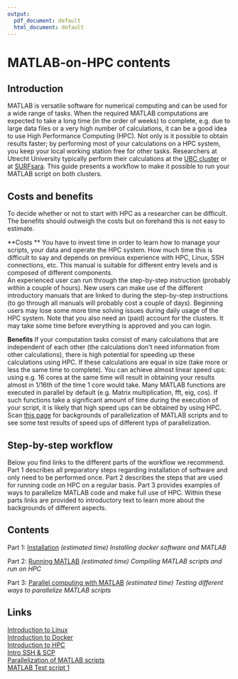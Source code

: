 ```yaml
---
output:
  pdf_document: default
  html_document: default
---
```

# MATLAB-on-HPC contents

## Introduction
MATLAB is versatile software for numerical computing and can be used for a wide range of tasks. When the required MATLAB computations are expected to take a long time (in the order of weeks) to complete, e.g. due to large data files or a very high number of calculations, it can be a good idea to use High Performance Computing (HPC). 
Not only is it possible to obtain results faster; by performing most of your calculations on a HPC system, you keep your local working station free for other tasks.
Researchers at Utrecht University typically perform their calculations at the [UBC cluster](https://wiki.bioinformatics.umcutrecht.nl/bin/view/HPC/WebHome) or at [SURFsara](https://userinfo.surfsara.nl/).
This guide presents a workflow to make it possible to run your MATLAB script on both clusters.


## Costs and benefits
To decide whether or not to start with HPC as a researcher can be difficult. The benefits should outweigh the costs but on forehand this is not easy to estimate.

**Costs **
You have to invest time in order to learn how to manage your scripts, your data and operate the HPC system. How much time this is difficult to say and depends on previous experience with HPC, Linux, SSH connections, etc.
This manual is suitable for different entry levels and is composed of different components.  
An experienced user can run through the step-by-step instruction (probably within a couple of hours). New users can make use of the different introductory manuals that are linked to during the step-by-step instructions (to go through all manuals will probably cost a couple of days). Beginning users may lose some more time solving issues during daily usage of the HPC system.
Note that you also need an (paid) account for the clusters. It may take some time before everything is approved and you can login. 

**Benefits**
If your computation tasks consist of many calculations that are independent of each other (the calculations don't need information from other calculations), there is high potential for speeding up these calculations using HPC. If these calculations are equal in size (take more or less the same time to complete). You can achieve almost linear speed ups: using e.g. 16 cores at the same time will result in obtaining your results almost in 1/16th of the time 1 core would take. 
Many MATLAB functions are executed in parallel by default (e.g. Matrix multiplication, fft, eig, cos). If such functions take a significant amount of time during the execution of your script, it is likely that high speed ups can be obtained by using HPC. 
Scan [this page](./matlab.md) for backgrounds of parallelization of MATLAB scripts and to see some test results of speed ups of different typs of parallelization.


## Step-by-step workflow
Below you find links to the different parts of the workflow we recommend.
Part 1 describes all preparatory steps regarding installation of software and only need to be performed once.
Part 2 describes the steps that are used for running code on HPC on a regular basis. 
Part 3 provides examples of ways to parallelize MATLAB code and make full use of HPC.
Within these parts links are provided to introductory text to learn more about the backgrounds of different aspects.

## Contents

Part 1: [Installation](./Part-1-preparation.md)  *(estimated time)*
    *Installing docker software and MATLAB*
    
Part 2: [Running MATLAB](./Part-2-running-matlab.md)  *(estimated time)*
    *Compiling MATLAB scripts and run on HPC*

Part 3: [Parallel computing with MATLAB](./matlab.md)  *(estimated time)*
    *Testing different ways to parallelize MATLAB scripts*




## Links

[Introduction to Linux](./Linux_intro.md)  
[Introduction to Docker](./Docker_intro.md)  
[Introduction to HPC](./HPC_intro.md)  
[Intro SSH & SCP](./ssh.md)  
[Parallelization of MATLAB scripts](./matlab.md)  
[MATLAB Test script 1](./Test_1.m)  


